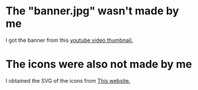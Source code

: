 # The "banner.jpg" wasn't made by me
I got the banner from this [youtube video thumbnail.](https://www.youtube.com/watch?v=N8imMRbi2qc)
# The icons were also not made by me
I obtained the SVG of the icons from [This website.](https://iconify.design/)